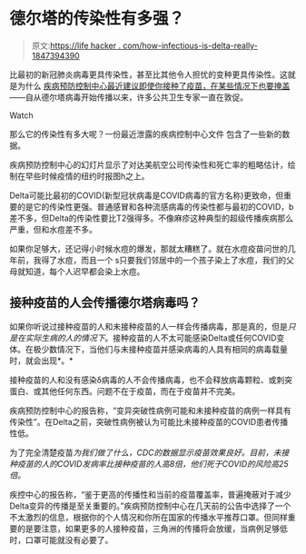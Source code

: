 # 德尔塔的传染性有多强？

> 原文:[https://life hacker . com/how-infectious-is-delta-really-1847394390](https://lifehacker.com/how-contagious-is-delta-really-1847394390)

比最初的新冠肺炎病毒更具传染性，甚至比其他令人担忧的变种更具传染性。这就是为什么 [疾病预防控制中心最近建议即使你接种了疫苗，在某些情况下也要掩盖](https://lifehacker.com/a-lot-of-us-should-start-wearing-masks-again-according-1847372587)——自从德尔塔病毒开始传播以来，许多公共卫生专家一直在敦促。

Watch

那么它的传染性有多大呢？一份最近泄露的疾病控制中心文件 包含了一些新的数据。

疾病预防控制中心的幻灯片显示了对达美航空公司传染性和死亡率的粗略估计，绘制在早些时候疫情的纽约时报图h之上。

Delta可能比最初的COVID(新型冠状病毒是COVID病毒的官方名称)更致命，但重要的是它的传染性更强。普通感冒和各种流感病毒的传染性都与最初的COVID，b 差不多，但Delta的传染性要比T2强得多。不像麻疹这种典型的超级传播疾病那么严重，但和水痘差不多。

如果你足够大，还记得小时候水痘的爆发，那就太糟糕了。就在水痘疫苗问世的几年前，我得了水痘，而且一个 s只要我们邻居中的一个孩子染上了水痘，我们的父母就知道，每个人迟早都会染上水痘。

## 接种疫苗的人会传播德尔塔病毒吗？

如果你听说过接种疫苗的人和未接种疫苗的人一样会传播病毒，那是真的，但是*只是在实际生病的人的情况下*。接种疫苗的人不太可能感染Delta或任何COVID变体。在极少数情况下，当他们与未接种疫苗并感染病毒的人具有相同的病毒载量时，就会出现*。*

接种疫苗的人和没有感染δ病毒的人不会传播病毒，也不会释放病毒颗粒、或刺突蛋白、或其他任何东西。问题不在于疫苗，而在于疫苗并不完美。

疾病预防控制中心的报告称，“变异突破性病例可能和未接种疫苗的病例一样具有传染性”。在Delta之前，突破性病例被认为可能比未接种疫苗的COVID患者传播性低。

为了完全清楚疫苗*为我们做了什么，CDC的数据显示疫苗效果良好。目前，未接种疫苗的人的COVID发病率比接种疫苗的人高8倍，他们死于COVID的风险高25倍。*

疾控中心的报告称，“鉴于更高的传播性和当前的疫苗覆盖率，普遍掩蔽对于减少Delta变异的传播是至关重要的。”疾病预防控制中心在几天前的公告中选择了一个不太激烈的信息，根据你的个人情况和你所在国家的传播水平推荐口罩。但同样重要的是要注意，如果更多的人接种疫苗，三角洲的传播将会放缓，当病例足够低时，口罩可能就没有必要了。